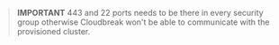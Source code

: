 >**IMPORTANT** 443 and 22 ports needs to be there in every security group otherwise Cloudbreak won't be able to communicate with the 
provisioned cluster.